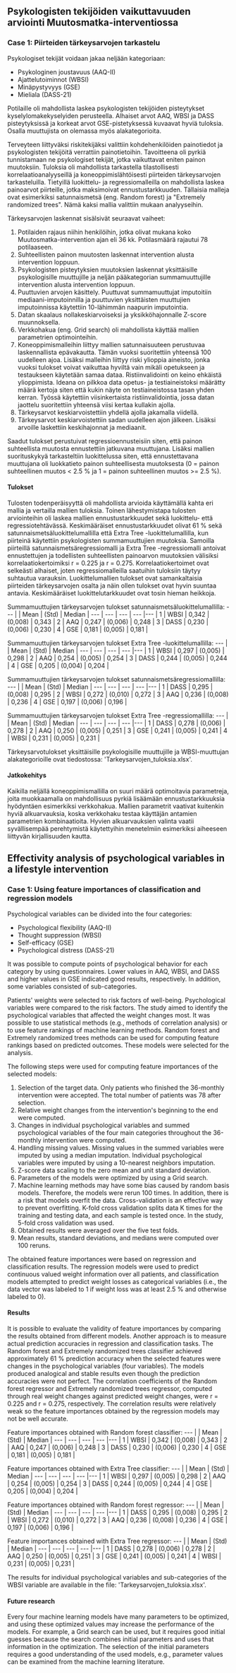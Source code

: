 ## Psykologisten tekijöiden vaikuttavuuden arviointi Muutosmatka-interventiossa
### Case 1: Piirteiden tärkeysarvojen tarkastelu

Psykologiset tekijät voidaan jakaa neljään kategoriaan:
- Psykologinen joustavuus (AAQ-II)
- Ajattelutoiminnot (WBSI)
- Minäpystyvyys (GSE)
- Mieliala (DASS-21)

Potilaille oli mahdollista laskea psykologisten tekijöiden pisteytykset kyselylomakekyselyiden perusteella. Alhaiset arvot AAQ, WBSI ja DASS pisteytyksissä ja korkeat arvot GSE-pistetyksessä kuvaavat hyviä tuloksia. Osalla muuttujista on olemassa myös alakategorioita. 

Terveyteen liittyväksi riskitekijäksi valittiin kohdehenkilöiden painotiedot ja psykologisten tekijöitä verrattiin painotietoihin. Tavoitteena oli pyrkiä tunnistamaan ne psykologiset tekijät, jotka vaikuttavat eniten painon muutoksiin. Tuloksia oli mahdollista tarkastella tilastollisesti korrelaatioanalyyseillä ja koneoppimislähtöisesti piirteiden tärkeysarvojen tarkasteluilla. Tietyillä luokittelu- ja regressiomalleilla on mahdollista laskea painoarvot piirteille, jotka maksimoivat ennustustarkkuuden. Tällaisia malleja ovat esimerkiksi satunnaismetsä (eng. Random forest) ja "Extremely randomized trees". Nämä kaksi mallia valittiin mukaan analyyseihin.

Tärkeysarvojen laskennat sisälsivät seuraavat vaiheet:
1. Potilaiden rajaus niihin henkilöihin, jotka olivat mukana koko Muutosmatka-intervention ajan eli 36 kk. Potilasmäärä rajautui 78 potilaaseen.  
2. Suhteellisten painon muutosten laskennat intervention alusta intervention loppuun.
3. Psykologisten pisteytyksien muutoksien laskennat yksittäisille psykologisille muuttujille ja neljän pääkategorian summamuuttujille intervention alusta intervention loppuun.
4. Puuttuvien arvojen käsittely. Puuttuvat summamuuttujat imputoitiin mediaani-imputoinnilla ja puuttuvien yksittäisten muuttujien imputoinnissa käytettiin 10-lähimmän naapurin imputointia. 
5. Datan skaalaus nollakeskiarvoiseksi ja yksikköhajonnalle Z-score muunnoksella.
6. Verkkohakua (eng. Grid search) oli mahdollista käyttää mallien parametrien optimointeihin.
7. Koneoppimismalleihin liittyy mallien satunnaisuuteen perustuvaa laskennallista epävakautta. Tämän vuoksi suoritettiin yhteensä 100 uudelleen ajoa. Lisäksi malleihin liittyy riski ylioppia aineisto, jonka vuoksi tulokset voivat vaikuttaa hyviltä vain mikäli opetukseen ja testaukseen käytetään samaa dataa. Ristiinvalidointi on keino ehkäistä ylioppimista. Ideana on pilkkoa data opetus- ja testiaineistoksi määrätty määrä kertoja siten että kukin näyte on testiaineistossa tasan yhden kerran. Työssä käytettiin viisinkertaista ristiinvalidointia, jossa datan jaottelu suoritettiin yhteensä viisi kertaa kullakin ajolla.    
8. Tärkeysarvot keskiarvoistettiin yhdellä ajolla jakamalla viidellä.
9. Tärkeysarvot keskiarvoistettiin sadan uudelleen ajon jälkeen. Lisäksi arvoille laskettiin keskihajonnat ja mediaanit.    

Saadut tulokset perustuivat regressioennusteisiin siten, että painon suhteellista muutosta ennustettiin jatkuvana muuttujana. Lisäksi mallien suorituskykyä tarkasteltiin luokittelussa siten, että ennustettavana muuttujana oli luokkatieto painon suhteellisesta muutoksesta (0 = painon suhteellinen muutos < 2.5 % ja 1 = painon suhteellinen muutos >= 2.5 %). 

#### Tulokset

Tulosten todenperäisyyttä oli mahdollista arvioida käyttämällä kahta eri mallia ja vertailla mallien tuloksia. Toinen lähestymistapa tulosten arviointeihin oli laskea mallien ennustustarkkuudet sekä luokittelu- että regressiotehtävässä. Keskimääräiset ennustustarkkuudet olivat 61 % sekä satunnaismetsäluokittelumallilla että Extra Tree -luokittelumallilla, kun piirteinä käytettiin psykologisten summamuuttujien muutoksia. Samoilla piirteillä satunnaismetsäregressiomalli ja Extra Tree -regressiomalli antoivat ennustettujen ja todellisten suhteellisten painoarvon muutoksien välisiksi korrelaatiokertoimiksi r = 0.225 ja r = 0.275. Korrelaatiokertoimet ovat selkeästi alhaiset, joten regressiomalleilla saatuihin tuloksiin täytyy suhtautua varauksin. Luokittelumallien tulokset ovat samankaltaisia piirteiden tärkeysarvojen osalta ja näin ollen tulokset ovat hyvin suuntaa antavia. Keskimääräiset luokittelutarkkuudet ovat tosin hieman heikkoja.   

Summamuuttujien tärkeysarvojen tulokset satunnaismetsäluokittelumallilla:
---  |  | Mean | (Std) | Median | 
--- | --- | --- | --- |--- |
1 | WBSI | 0,342  | (0,008)  | 0,343  | 
2 | AAQ | 0,247 | (0,006) | 0,248 | 
3 | DASS | 0,230  | (0,006)  | 0,230 | 
4 | GSE | 0,181  | (0,005)  | 0,181 | 

Summamuuttujien tärkeysarvojen tulokset Extra Tree -luokittelumallilla:
---  |  | Mean | (Std) | Median | 
--- | --- | --- | --- |--- |
1 | WBSI | 0,297 | (0,005) | 0,298 | 
2 | AAQ | 0,254 | (0,005)  | 0,254 | 
3 | DASS | 0,244  | (0,005) | 0,244 | 
4 | GSE | 0,205 | (0,004) | 0,204 | 

Summamuuttujien tärkeysarvojen tulokset satunnaismetsäregressiomallilla:
---  |  | Mean | (Std) | Median | 
--- | --- | --- | --- |--- |
1 | DASS | 0,295 | (0,008) | 0,295 | 
2 | WBSI | 0,272 | (0,010) | 0,272 | 
3 | AAQ | 0,236 | (0,008) | 0,236 | 
4 | GSE | 0,197 | (0,006) | 0,196 | 

Summamuuttujien tärkeysarvojen tulokset Extra Tree -regressiomallilla:
---  |  | Mean | (Std) | Median | 
--- | --- | --- | --- |--- |
1 | DASS | 0,278 | (0,006) | 0,278 | 
2 | AAQ | 0,250 | (0,005) | 0,251 | 
3 | GSE | 0,241 | (0,005) | 0,241 | 
4 | WBSI | 0,231 | (0,005) | 0,231 | 

Tärkeysarvotulokset yksittäisille psykologisille muuttujille ja WBSI-muuttujan alakategorioille ovat tiedostossa: 'Tarkeysarvojen_tuloksia.xlsx'.

#### Jatkokehitys

Kaikilla neljällä koneoppimismallilla on suuri määrä optimoitavia parametreja, joita muokkaamalla on mahdollisuus pyrkiä lisäämään ennustustarkkuuksia hyödyntäen esimerkiksi verkkohakua. Mallien parametrit vaativat kuitenkin hyviä alkuarvauksia, koska verkkohaku testaa käyttäjän antamien parametrien kombinaatioita. Hyvien alkuarvauksien valinta vaatii syvällisempää perehtymistä käytettyihin menetelmiin esimerkiksi aiheeseen liittyvän kirjallisuuden kautta. 

## Effectivity analysis of psychological variables in a lifestyle intervention  
### Case 1: Using feature importances of classification and regression models

Psychological variables can be divided into the four categories:
- Psychological flexibility (AAQ-II)
- Thought suppression (WBSI)
- Self-efficacy (GSE)
- Psychological distress (DASS-21)

It was possible to compute points of psychological behavior for each category by using questionnaires. Lower values in AAQ, WBSI, and DASS and higher values in GSE indicated good results, respectively. In addition, some variables consisted of sub-categories.

Patients' weights were selected to risk factors of well-being. Psychological variables were compared to the risk factors. The study aimed to identify the psychological variables that affected the weight changes most. It was possible to use statistical methods (e.g., methods of correlation analysis) or to use feature rankings of machine learning methods. Random forest and Extremely randomized trees methods can be used for computing feature rankings based on predicted outcomes. These models were selected for the analysis.       

The following steps were used for computing feature importances of the selected models:
1. Selection of the target data. Only patients who finished the 36-monthly intervention were accepted. The total number of patients was 78 after selection.
2. Relative weight changes from the intervention's beginning to the end were computed. 
3. Changes in individual psychological variables and summed psychological variables of the four main categories throughout the 36-monthly intervention were computed. 
4. Handling missing values. Missing values in the summed variables were imputed by using a median imputation. Individual psychological variables were imputed by using a 10-nearest neighbors imputation.
5. Z-score data scaling to the zero mean and unit standard deviation.
6. Parameters of the models were optimized by using a Grid search.
7. Machine learning methods may have some bias caused by random basis models. Therefore, the models were rerun 100 times. In addition, there is a risk that models overfit the data. Cross-validation is an effective way to prevent overfitting. K-fold cross validation splits data K times for the training and testing data, and each sample is tested once. In the study, 5-fold cross validation was used.  
8. Obtained results were averaged over the five test folds.
9. Mean results, standard deviations, and medians were computed over 100 reruns. 

The obtained feature importances were based on regression and classification results. The regression models were used to predict continuous valued weight information over all patients, and classification models attempted to predict weight losses as categorical variables (i.e., the data vector was labeled to 1 if weight loss was at least 2.5 % and otherwise labeled to 0).    

#### Results

It is possible to evaluate the validity of feature importances by comparing the results obtained from different models. Another approach is to measure actual prediction accuracies in regression and classification tasks. The Random forest and Extremely randomized trees classifier achieved approximately 61 % prediction accuracy when the selected features were changes in the psychological variables (four variables). The models produced analogical and stable results even though the prediction accuracies were not perfect. The correlation coefficients of the Random forest regressor and Extremely randomized trees regressor, computed through real weight changes against predicted weight changes, were r = 0.225 and r = 0.275, respectively. The correlation results were relatively weak so the feature importances obtained by the regression models may not be well accurate. 

Feature importances obtained with Random forest classifier:
---  |  | Mean | (Std) | Median | 
--- | --- | --- | --- |--- |
1 | WBSI | 0,342  | (0,008)  | 0,343  | 
2 | AAQ | 0,247 | (0,006) | 0,248 | 
3 | DASS | 0,230  | (0,006)  | 0,230 | 
4 | GSE | 0,181  | (0,005)  | 0,181 | 

Feature importances obtained with Extra Tree classifier:
---  |  | Mean | (Std) | Median | 
--- | --- | --- | --- |--- |
1 | WBSI | 0,297 | (0,005) | 0,298 | 
2 | AAQ | 0,254 | (0,005)  | 0,254 | 
3 | DASS | 0,244  | (0,005) | 0,244 | 
4 | GSE | 0,205 | (0,004) | 0,204 | 

Feature importances obtained with Random forest regressor:
---  |  | Mean | (Std) | Median | 
--- | --- | --- | --- |--- |
1 | DASS | 0,295 | (0,008) | 0,295 | 
2 | WBSI | 0,272 | (0,010) | 0,272 | 
3 | AAQ | 0,236 | (0,008) | 0,236 | 
4 | GSE | 0,197 | (0,006) | 0,196 | 

Feature importances obtained with Extra Tree regressor:
---  |  | Mean | (Std) | Median | 
--- | --- | --- | --- |--- |
1 | DASS | 0,278 | (0,006) | 0,278 | 
2 | AAQ | 0,250 | (0,005) | 0,251 | 
3 | GSE | 0,241 | (0,005) | 0,241 | 
4 | WBSI | 0,231 | (0,005) | 0,231 | 

The results for individual psychological variables and sub-categories of the WBSI variable are available in the file: 'Tarkeysarvojen_tuloksia.xlsx'.

#### Future research

Every four machine learning models have many parameters to be optimized, and using these optimized values may increase the performance of the models. For example, a Grid search can be used, but it requires good initial guesses because the search combines initial parameters and uses that information in the optimization. The selection of the initial parameters requires a good understanding of the used models, e.g., parameter values can be examined from the machine learning literature. 
